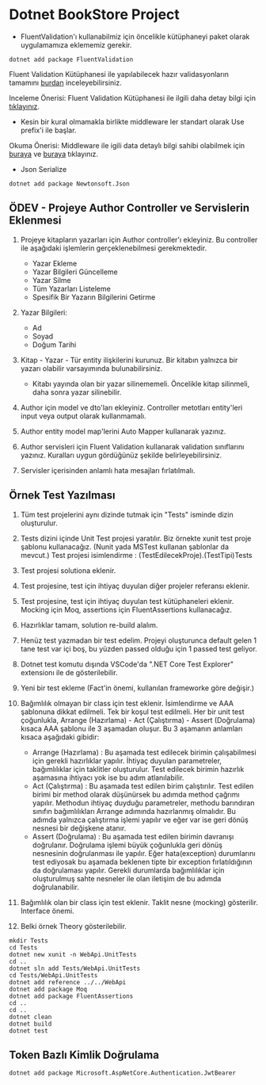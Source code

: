 # Dotnet BookStore Project

* FluentValidation'ı kullanabilmiz için öncelikle kütüphaneyi paket olarak uygulamamıza eklememiz gerekir.

```.NET CLI
dotnet add package FluentValidation
```

Fluent Validation Kütüphanesi ile yapılabilecek hazır validasyonların tamamını [burdan](https://docs.fluentvalidation.net/en/latest/built-in-validators.html) inceleyebilirsiniz.

Inceleme Önerisi: Fluent Validation Kütüphanesi ile ilgili daha detay bilgi için [tıklayınız](https://docs.fluentvalidation.net/en/latest/installation.html).

* Kesin bir kural olmamakla birlikte middleware ler standart olarak Use prefix'i ile başlar.

Okuma Önerisi: Middleware ile igili data detaylı bilgi sahibi olabilmek için [buraya](https://learn.microsoft.com/en-us/aspnet/core/fundamentals/middleware/?view=aspnetcore-5.0) ve [buraya](https://www.gencayyildiz.com/blog/asp-net-core-2de-middleware-yapisi-ve-kullanimi/) tıklayınız.

* Json Serialize

```.NET CLI
dotnet add package Newtonsoft.Json
```

## ÖDEV - Projeye Author Controller ve Servislerin Eklenmesi

1. Projeye kitapların yazarları için Author controller'ı ekleyiniz. Bu controller ile aşağıdaki işlemlerin gerçeklenebilmesi gerekmektedir.

    * Yazar Ekleme
    * Yazar Bilgileri Güncelleme
    * Yazar Silme
    * Tüm Yazarları Listeleme
    * Spesifik Bir Yazarın Bilgilerini Getirme

2. Yazar Bilgileri:

    * Ad
    * Soyad
    * Doğum Tarihi

3. Kitap - Yazar - Tür entity ilişkilerini kurunuz. Bir kitabın yalnızca bir yazarı olabilir varsayımında bulunabilirsiniz.

    * Kitabı yayında olan bir yazar silinememeli. Öncelikle kitap silinmeli, daha sonra yazar silinebilir.

4. Author için model ve dto'ları ekleyiniz. Controller metotları entity'leri input veya output olarak kullanmamalı.

5. Author entity model map'lerini Auto Mapper kullanarak yazınız.

6. Author servisleri için Fluent Validation kullanarak validation sınıflarını yazınız. Kuralları uygun gördüğünüz şekilde belirleyebilirsiniz.

7. Servisler içerisinden anlamlı hata mesajları fırlatılmalı.

## Örnek Test Yazılması

1. Tüm test projelerini aynı dizinde tutmak için "Tests" isminde dizin oluşturulur.
2. Tests dizini içinde Unit Test projesi yaratılır. Biz örnekte xunit test proje şablonu kullanacağız. (Nunit yada MSTest kullanan şablonlar da mevcut.) Test projesi isimlendirme : (TestEdilecekProje).(TestTipi)Tests
3. Test projesi solutiona eklenir.
4. Test projesine, test için ihtiyaç duyulan diğer projeler referansı eklenir.
5. Test projesine, test için ihtiyaç duyulan test kütüphaneleri eklenir. Mocking için Moq, assertions için FluentAssertions kullanacağız.
6. Hazırlıklar tamam, solution re-build alalım.
7. Henüz test yazmadan bir test edelim. Projeyi oluşturunca default gelen 1 tane test var içi boş, bu yüzden passed olduğu için 1 passed test geliyor.
8. Dotnet test komutu dışında VSCode'da ".NET Core Test Explorer" extensionı ile de gösterilebilir.
9. Yeni bir test ekleme (Fact'in önemi, kullanılan frameworke göre değişir.)
10. Bağımlılık olmayan bir class için test eklenir. İsimlendirme ve AAA şablonuna dikkat edilmeli. Tek bir koşul test edilmeli.
    Her bir unit test çoğunlukla, Arrange (Hazırlama) - Act (Çalıştırma) - Assert (Doğrulama) kısaca AAA şablonu ile 3 aşamadan oluşur. Bu 3 aşamanın anlamları kısaca aşağıdaki gibidir:

     * Arrange (Hazırlama) : Bu aşamada test edilecek birimin çalışabilmesi için gerekli hazırlıklar yapılır. İhtiyaç duyulan parametreler, bağımlılıklar için taklitler oluşturulur. Test edilecek birimin hazırlık aşamasına ihtiyacı yok ise bu adım atlanılabilir.
     * Act (Çalıştırma) : Bu aşamada test edilen birim çalıştırılır. Test edilen birimi bir method olarak düşünürsek bu adımda method çağrımı yapılır. Methodun ihtiyaç duyduğu parametreler, methodu barındıran sınıfın bağımlılıkları Arrange adımında hazırlanmış olmalıdır. Bu adımda yalnızca çalıştırma işlemi yapılır ve eğer var ise geri dönüş nesnesi bir değişkene atanır.
     * Assert (Doğrulama) : Bu aşamada test edilen birimin davranışı doğrulanır. Doğrulama işlemi büyük çoğunlukla geri dönüş nesnesinin doğrulanması ile yapılır. Eğer hata(exception) durumlarını test ediyosak bu aşamada beklenen tipte bir exception fırlatıldığının da doğrulaması yapılır. Gerekli durumlarda bağımlılıklar için oluşturulmuş sahte nesneler ile olan iletişim de bu adımda doğrulanabilir.

11. Bağımlılık olan bir class için test eklenir. Taklit nesne (mocking) gösterilir. Interface önemi.
12. Belki örnek Theory gösterilebilir.

```.NET CLI
mkdir Tests
cd Tests
dotnet new xunit -n WebApi.UnitTests
cd ..
dotnet sln add Tests/WebApi.UnitTests
cd Tests/WebApi.UnitTests
dotnet add reference ../../WebApi
dotnet add package Moq
dotnet add package FluentAssertions
cd ..
cd ..
dotnet clean
dotnet build
dotnet test
```

## Token Bazlı Kimlik Doğrulama

```.NETCLI
dotnet add package Microsoft.AspNetCore.Authentication.JwtBearer
```
